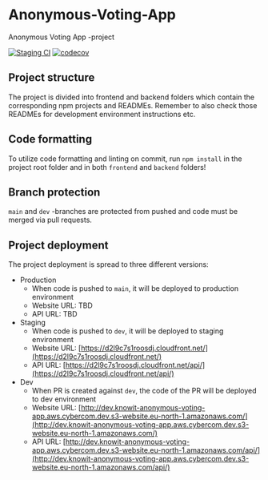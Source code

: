# Anonymous-Voting-App

Anonymous Voting App -project

[![Staging CI](https://github.com/Anonymous-Voting-App/Anonymous-Voting-App/actions/workflows/staging_ci.yml/badge.svg)](https://github.com/Anonymous-Voting-App/Anonymous-Voting-App/actions/workflows/staging_ci.yml)
[![codecov](https://codecov.io/gh/Anonymous-Voting-App/Anonymous-Voting-App/branch/dev/graph/badge.svg?token=JIZMP0Z6ZX)](https://codecov.io/gh/Anonymous-Voting-App/Anonymous-Voting-App)

## Project structure

The project is divided into frontend and backend folders which contain the corresponding npm projects and READMEs. Remember to also check those READMEs for development environment instructions etc.

## Code formatting

To utilize code formatting and linting on commit, run `npm install` in the project root folder and in both `frontend` and `backend` folders!

## Branch protection

`main` and `dev` -branches are protected from pushed and code must be merged via pull requests.

## Project deployment

The project deployment is spread to three different versions:

-   Production
    -   When code is pushed to `main`, it will be deployed to production environment
    -   Website URL: TBD
    -   API URL: TBD
-   Staging
    -   When code is pushed to `dev`, it will be deployed to staging environment
    -   Website URL: [https://d2l9c7s1roosdj.cloudfront.net/](https://d2l9c7s1roosdj.cloudfront.net/)
    -   API URL: [https://d2l9c7s1roosdj.cloudfront.net/api/](https://d2l9c7s1roosdj.cloudfront.net/api/)
-   Dev
    -   When PR is created against `dev`, the code of the PR will be deployed to dev environment
    -   Website URL: [http://dev.knowit-anonymous-voting-app.aws.cybercom.dev.s3-website.eu-north-1.amazonaws.com/](http://dev.knowit-anonymous-voting-app.aws.cybercom.dev.s3-website.eu-north-1.amazonaws.com/)
    -   API URL: [http://dev.knowit-anonymous-voting-app.aws.cybercom.dev.s3-website.eu-north-1.amazonaws.com/api/](http://dev.knowit-anonymous-voting-app.aws.cybercom.dev.s3-website.eu-north-1.amazonaws.com/api/)
